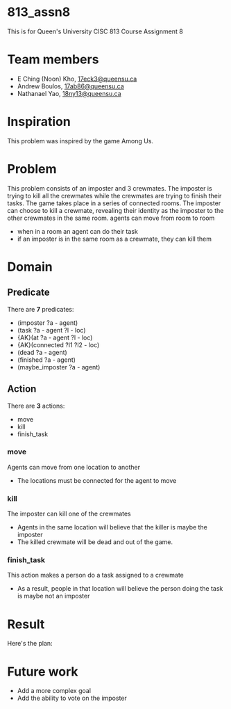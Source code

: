 # 813_assn8
This is for Queen's University CISC 813 Course Assignment 8

# Team members
- E Ching (Noon) Kho, 17eck3@queensu.ca
- Andrew Boulos, 17ab86@queensu.ca
- Nathanael Yao, 18ny13@queensu.ca

# Inspiration
This problem was inspired by the game Among Us. 

# Problem
This problem consists of an imposter and 3 crewmates. The imposter is trying to kill all the crewmates while
the crewmates are trying to finish their tasks. The game takes place in a series of connected rooms. The imposter
can choose to kill a crewmate, revealing their identity as the imposter to the other crewmates in the same room.
agents can move from room to room
- when in a room an agent can do their task
- if an imposter is in the same room as a crewmate, they can kill them


# Domain
## Predicate
There are **7** predicates:

- (imposter ?a - agent)
- (task ?a - agent ?l - loc)
- {AK}(at ?a - agent ?l - loc) 
- {AK}(connected ?l1 ?l2 - loc)
- (dead ?a - agent)
- (finished ?a - agent)
- (maybe_imposter ?a - agent)


## Action
There are **3** actions:

- move
- kill
- finish_task

### move
Agents can move from one location to another
- The locations must be connected for the agent to move


### kill
The imposter can kill one of the crewmates
- Agents in the same location will believe that the killer is maybe the imposter
- The killed crewmate will be dead and out of the game. 

### finish_task
This action makes a person do a task assigned to a crewmate
- As a result, people in that location will believe the person doing the task is maybe not an imposter


# Result
Here's the plan:



# Future work
- Add a more complex goal
- Add the ability to vote on the imposter